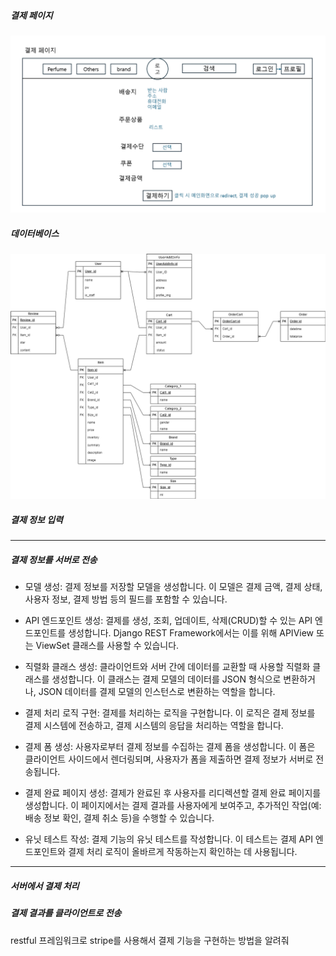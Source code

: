 ##### 결제 페이지
![alt text](image.png)

##### 데이터베이스
![alt text](image-1.png)

##### 결제 정보 입력
---------------------------
##### 결제 정보를 서버로 전송

- 모델 생성: 결제 정보를 저장할 모델을 생성합니다. 이 모델은 결제 금액, 결제 상태, 사용자 정보, 결제 방법 등의 필드를 포함할 수 있습니다.

- API 엔드포인트 생성: 결제를 생성, 조회, 업데이트, 삭제(CRUD)할 수 있는 API 엔드포인트를 생성합니다. Django REST Framework에서는 이를 위해 APIView 또는 ViewSet 클래스를 사용할 수 있습니다.

- 직렬화 클래스 생성: 클라이언트와 서버 간에 데이터를 교환할 때 사용할 직렬화 클래스를 생성합니다. 이 클래스는 결제 모델의 데이터를 JSON 형식으로 변환하거나, JSON 데이터를 결제 모델의 인스턴스로 변환하는 역할을 합니다.

- 결제 처리 로직 구현: 결제를 처리하는 로직을 구현합니다. 이 로직은 결제 정보를 결제 시스템에 전송하고, 결제 시스템의 응답을 처리하는 역할을 합니다.

- 결제 폼 생성: 사용자로부터 결제 정보를 수집하는 결제 폼을 생성합니다. 이 폼은 클라이언트 사이드에서 렌더링되며, 사용자가 폼을 제출하면 결제 정보가 서버로 전송됩니다.

- 결제 완료 페이지 생성: 결제가 완료된 후 사용자를 리디렉션할 결제 완료 페이지를 생성합니다. 이 페이지에서는 결제 결과를 사용자에게 보여주고, 추가적인 작업(예: 배송 정보 확인, 결제 취소 등)을 수행할 수 있습니다.

- 유닛 테스트 작성: 결제 기능의 유닛 테스트를 작성합니다. 이 테스트는 결제 API 엔드포인트와 결제 처리 로직이 올바르게 작동하는지 확인하는 데 사용됩니다.

-----------------------------
##### 서버에서 결제 처리
##### 결제 결과를 클라이언트로 전송




restful 프레임워크로 stripe를 사용해서 결제 기능을 구현하는 방법을 알려줘